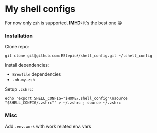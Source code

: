# My shell configs

For now only `zsh` is supported, **IMHO:** it's the best one 😁

### Installation

Clone repo:

```shell
git clone git@github.com:EStepiuk/shell_config.git ~/.shell_config
```

Install dependencies:

* `Brewfile` dependencies
* `.oh-my-zsh`

Setup `.zshrc`:

```shell
echo 'export SHELL_CONFIG="$HOME/.shell_config"\nsource "$SHELL_CONFIG/.zshrc"' > ~/.zshrc ; source ~/.zshrc
```

### Misc
Add `.env.work` with work related env. vars
